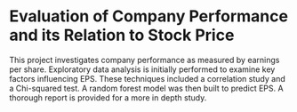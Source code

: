 # Evaluation of Company Performance and its Relation to Stock Price

This project investigates company performance as measured by earnings per share. Exploratory data analysis is initially performed to examine key factors influencing EPS. 
These techniques included a correlation study and a Chi-squared test. A random forest model was then built to predict EPS.
A thorough report is provided for a more in depth study.
